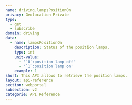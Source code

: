 ```yaml
---
name: driving.lampsPositionOn
privacy: Geolocation Private
type:
  - get
  - subscribe
domain: driving
data:
  - name: lampsPositionOn
    description: Status of the position lamps.
    type: int
    unit-value:
      - '`0`:position lamp off'
      - '`1`:position lamp on'
    example: 1
short: This API allows to retrieve the position lamps.
layout: api-reference
section: webportal
subsection: v2
categorie: API Reference
---
```


